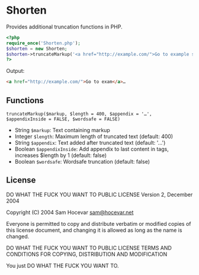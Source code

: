 # Shorten

Provides additional truncation functions in PHP.

```php
<?php
require_once('Shorten.php');
$shorten = new Shorten;
$shorten->truncateMarkup('<a href="http://example.com/">Go to example site</a>', 10);
?>
```

Output:

```html
<a href="http://example.com/">Go to exam</a>…
```

## Functions

	truncateMarkup($markup, $length = 400, $appendix = '…', $appendixInside = FALSE, $wordsafe = FALSE)

 * String `$markup`: Text containing markup
 * Integer `$length`: Maximum length of truncated text (default: 400)
 * String `$appendix`: Text added after truncated text (default: '…')
 * Boolean `$appendixInside`: Add appendix to last content in tags, increases $length by 1 (default: false)
 * Boolean `$wordsafe`: Wordsafe truncation (default: false)

## License

DO WHAT THE FUCK YOU WANT TO PUBLIC LICENSE Version 2, December 2004

Copyright (C) 2004 Sam Hocevar sam@hocevar.net

Everyone is permitted to copy and distribute verbatim or modified copies of this license document, and changing it is allowed as long as the name is changed.

DO WHAT THE FUCK YOU WANT TO PUBLIC LICENSE TERMS AND CONDITIONS FOR COPYING, DISTRIBUTION AND MODIFICATION

You just DO WHAT THE FUCK YOU WANT TO.
